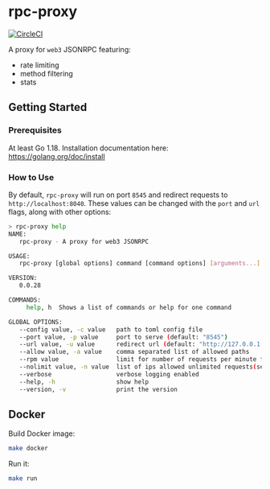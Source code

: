 # rpc-proxy

[![CircleCI](https://circleci.com/gh/gochain/rpc-proxy/tree/master.svg?style=svg)](https://circleci.com/gh/gochain/rpc-proxy/tree/master)

A proxy for `web3` JSONRPC featuring:

- rate limiting
- method filtering
- stats

## Getting Started

### Prerequisites

At least Go 1.18. Installation documentation here: https://golang.org/doc/install

### How to Use

By default, `rpc-proxy` will run on port `8545` and redirect requests to `http://localhost:8040`. These values
can be changed with the `port` and `url` flags, along with other options:

```sh
> rpc-proxy help
NAME:
   rpc-proxy - A proxy for web3 JSONRPC

USAGE:
   rpc-proxy [global options] command [command options] [arguments...]

VERSION:
   0.0.28

COMMANDS:
     help, h  Shows a list of commands or help for one command

GLOBAL OPTIONS:
   --config value, -c value   path to toml config file
   --port value, -p value     port to serve (default: "8545")
   --url value, -u value      redirect url (default: "http://127.0.0.1:8040")
   --allow value, -a value    comma separated list of allowed paths
   --rpm value                limit for number of requests per minute from single IP (default: 1000)
   --nolimit value, -n value  list of ips allowed unlimited requests(separated by commas)
   --verbose                  verbose logging enabled
   --help, -h                 show help
   --version, -v              print the version
```

## Docker

Build Docker image:

```sh
make docker
```

Run it:

```sh
make run
```
